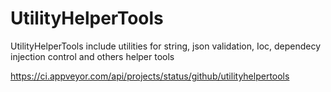# UtilityHelperTools
UtilityHelperTools include utilities for string, json validation, Ioc, dependecy injection control and others helper tools

https://ci.appveyor.com/api/projects/status/github/utilityhelpertools
